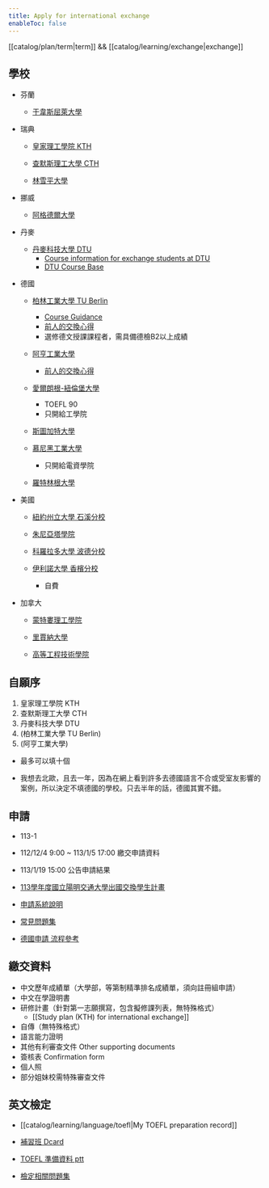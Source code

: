 ```yaml
---
title: Apply for international exchange
enableToc: false
---
```

[[catalog/plan/term|term]] && [[catalog/learning/exchange|exchange]]

## 學校

- 芬蘭

  - [于韋斯屈萊大學](https://oia-sys.nycu.edu.tw/outgoing/intro.school/intro/schoolSet/3124)

- 瑞典

  - [皇家理工學院 KTH](https://oia-sys.nycu.edu.tw/outgoing/intro.school/intro/schoolSet/2766)

  - [查默斯理工大學 CTH](https://oia-sys.nycu.edu.tw/outgoing/intro.school/intro/schoolSet/2764)

  - [林雪平大學](https://oia-sys.nycu.edu.tw/outgoing/intro.school/intro/schoolSet/2765)

- 挪威

  - [阿格德爾大學](https://oia-sys.nycu.edu.tw/outgoing/intro.school/intro/schoolSet/2760)

- 丹麥

  - [丹麥科技大學 DTU](https://oia-sys.nycu.edu.tw/outgoing/intro.school/intro/schoolSet/3128)
    - [Course information for exchange students at DTU](https://www.dtu.dk/english/education/incoming-students/exchange/choosing-courses)
    - [DTU Course Base](https://kurser.dtu.dk/search)

- 德國

  - [柏林工業大學 TU Berlin](https://oia-sys.nycu.edu.tw/outgoing/intro.school/intro/schoolSet/3139)
    - [Course Guidance](https://www.tu.berlin/en/international/students-1/international-students/exchange-studies-at-tu-berlin/studying-at-tu-berlin/course-guidance)
    - [前人的交換心得](https://oia.video.nchu.edu.tw/sysdata/doc/b/bf7bc45018af787b/pdf.pdf)
    - 選修德文授課課程者，需具備德檢B2以上成績

  - [阿亨工業大學](https://oia-sys.nycu.edu.tw/outgoing/intro.school/intro/schoolSet/3138)
    - [前人的交換心得](https://eecs.ncku.edu.tw/var/file/20/1020/img/3949/269047481.pdf)

  - [愛爾朗根-紐倫堡大學](https://oia-sys.nycu.edu.tw/outgoing/intro.school/intro/schoolSet/2787)
    - TOEFL 90
    - 只開給工學院

  - [斯圖加特大學](https://oia-sys.nycu.edu.tw/outgoing/intro.school/intro/schoolSet/2784)

  - [慕尼黑工業大學](https://oia-sys.nycu.edu.tw/outgoing/intro.school/intro/schoolSet/3206)
    - 只開給電資學院

  - [羅特林根大學](https://oia-sys.nycu.edu.tw/outgoing/intro.school/intro/schoolSet/2785)

- 美國

  - [紐約州立大學 石溪分校](https://oia-sys.nycu.edu.tw/outgoing/intro.school/intro/schoolSet/2828)

  - [朱尼亞塔學院](https://oia-sys.nycu.edu.tw/outgoing/intro.school/intro/schoolSet/2817)

  - [科羅拉多大學 波德分校](https://oia-sys.nycu.edu.tw/outgoing/intro.school/intro/schoolSet/2843)

  - [伊利諾大學 香檳分校](https://oia-sys.nycu.edu.tw/outgoing/intro.school/intro/schoolSet/2855)
    - 自費

- 加拿大

  - [蒙特婁理工學院](https://oia-sys.nycu.edu.tw/outgoing/intro.school/intro/schoolSet/2824)

  - [里賈納大學](https://oia-sys.nycu.edu.tw/outgoing/intro.school/intro/schoolSet/2845)

  - [高等工程技術學院](https://oia-sys.nycu.edu.tw/outgoing/intro.school/intro/schoolSet/2878)

## 自願序

1. 皇家理工學院 KTH
2. 查默斯理工大學 CTH
3. 丹麥科技大學 DTU
4. (柏林工業大學 TU Berlin)
5. (阿亨工業大學)

- 最多可以填十個

- 我想去北歐，且去一年，因為在網上看到許多去德國語言不合或受室友影響的案例，所以決定不填德國的學校。只去半年的話，德國其實不錯。

## 申請

- 113-1

- 112/12/4 9:00 ~ 113/1/5 17:00 繳交申請資料

- 113/1/19 15:00 公告申請結果

- [113學年度國立陽明交通大學出國交換學生計畫](https://oia.nycu.edu.tw/oia/ch/app/data/view?module=nycu0006&id=715&serno=ee7d2425-7066-425b-8a73-0417527d2a08)

- [申請系統說明](https://www.canva.com/design/DAFAWq7odug/9feh4ndHcVf8gGkoX8ufhQ/view)

- [常見問題集](https://csdrive.cs.nctu.edu.tw/release/cf22152a-a025-4d32-8e00-88502249fb40)

- [德國申請 流程參考](https://medium.com/%E5%BE%B7%E5%9C%8B%E9%AC%BC%E7%9A%84180%E5%A4%A9%E9%A4%8A%E6%88%90%E8%A8%88%E7%95%AB/exchange-%E4%BA%A4%E5%A4%A7%E4%BA%A4%E6%8F%9B%E5%AD%B8%E7%94%9F%E7%94%B3%E8%AB%8B-6457da8531d8)

## 繳交資料

- 中文歷年成績單（大學部，等第制精準排名成績單，須向註冊組申請）
- 中文在學證明書
- 研修計畫（針對第一志願撰寫，包含擬修課列表，無特殊格式）
  - [[Study plan (KTH) for international exchange]]
- 自傳（無特殊格式）
- 語言能力證明
- 其他有利審查文件 Other supporting documents
- 簽核表 Confirmation form
- 個人照
- 部分姐妹校需特殊審查文件

## 英文檢定

- [[catalog/learning/language/toefl|My TOEFL preparation record]]

- [補習班 Dcard](https://www.dcard.tw/f/studyabroad/p/226545033)

- [TOEFL 準備資料 ptt](https://www.ptt.cc/bbs/TOEFL_iBT/M.1422944172.A.A35.html)

- [檢定相關問題集](https://csdrive.cs.nctu.edu.tw/release/cf22152a-a025-4d32-8e00-88502249fb40)